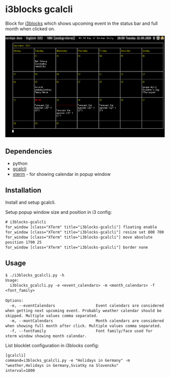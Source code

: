 # i3blocks gcalcli

Block for [i3blocks](https://github.com/vivien/i3blocks) which shows upcoming event in the status bar and full month when clicked on.

![screenshot](screenshot.png)

## Dependencies
- python
- [gcalcli](https://github.com/insanum/gcalcli)
- [xterm](https://invisible-island.net/xterm/) - for showing calendar in popup window

## Installation
Install and setup gcalcli.

Setup popup window size and position in i3 config:
```
# i3blocks-gcalcli
for_window [class="XTerm" title="i3blocks-gcalcli"] floating enable
for_window [class="XTerm" title="i3blocks-gcalcli"] resize set 800 700 
for_window [class="XTerm" title="i3blocks-gcalcli"] move absolute position 1790 25
for_window [class="XTerm" title="i3blocks-gcalcli"] border none
```

## Usage

```
$ ./i3blocks_gcalcli.py -h
Usage:
  i3blocks_gcalcli.py -e <event_calendars> -m <month_calendars> -f <font_family>

Options:
  -e, --eventCalendars                  Event calendars are considered when getting next upcoming event. Probably weather calendar should be skipped. Multiple values comma separated.
  -m, --montCalendars                   Month calendars are considered when showing full month after click. Multiple values comma separated.
  -f, --fontFamily                      Font family/face used for xterm window showing month calendar.
```

List blocklet configuration in i3blocks config:
```
[gcalcli]
command=i3blocks_gcalcli.py -e "Holidays in Germany" -m "weather,Holidays in Germany,Sviatky na Slovensku" 
interval=1800
```


